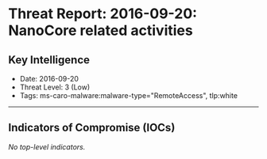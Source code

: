 # Threat Report: 2016-09-20: NanoCore related activities


## Key Intelligence
* Date: 2016-09-20
* Threat Level: 3 (Low)
* Tags: ms-caro-malware:malware-type="RemoteAccess", tlp:white

---

## Indicators of Compromise (IOCs)
_No top-level indicators._
